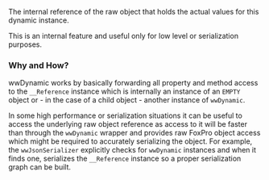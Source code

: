 ﻿The internal reference of the raw object that holds the actual values for this dynamic instance. 

This is an internal feature and useful only for low level or serialization purposes.

### Why and How?
wwDynamic works by basically forwarding all property and method access to the `__Reference` instance which is internally an instance of an `EMPTY` object or - in the case of a child object - another instance of `wwDynamic`.

In some high performance or serialization situations it can be useful to access the underlying raw object reference as access to it will be faster than through the `wwDynamic` wrapper and provides raw FoxPro object access which might be required to accurately serializing the object.  For example, the `wwJsonSerializer` explicitly checks for `wwDynamic` instances and when it finds one, serializes the `__Reference` instance so a proper serialization graph can be built.